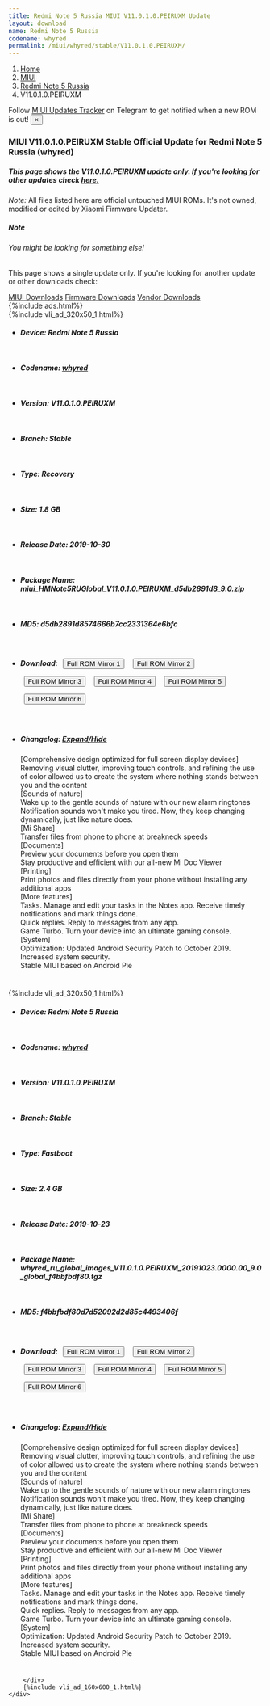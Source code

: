 ```yaml
---
title: Redmi Note 5 Russia MIUI V11.0.1.0.PEIRUXM Update
layout: download
name: Redmi Note 5 Russia
codename: whyred
permalink: /miui/whyred/stable/V11.0.1.0.PEIRUXM/
---
```

<nav aria-label="breadcrumb">
    <ol class="breadcrumb">
        <li class="breadcrumb-item"><a href="/">Home</a></li>
        <li class="breadcrumb-item"><a href="/miui/">MIUI</a></li>
        <li class="breadcrumb-item"><a href="/miui/whyred/">Redmi Note 5 Russia</a></li>
        <li class="breadcrumb-item active" aria-current="page">V11.0.1.0.PEIRUXM</li>
    </ol>
</nav>
<div class="alert alert-primary alert-dismissible fade show" role="alert">
    Follow <a href="https://t.me/MIUIUpdatesTracker" class="alert-link">MIUI Updates Tracker</a> on Telegram to get
    notified when a new ROM is out!
    <button type="button" class="close" data-dismiss="alert" aria-label="Close">
        <span aria-hidden="true">&times;</span>
    </button>
</div>
<div class="col-12 mx-auto">
    <h3 class="title bg-light p-2 rounded">MIUI V11.0.1.0.PEIRUXM Stable Official Update for Redmi Note 5 Russia (whyred)</h3>
    <h5>This page shows the V11.0.1.0.PEIRUXM update only. If you're looking for other updates check
        <a href="/miui/whyred/">here.</a></h5>
    <p><i>Note: </i>All files listed here are official untouched MIUI ROMs.
        It's not owned, modified or edited by Xiaomi Firmware Updater.</p>
    <div class="card">
        <div class="card-body">
            <h5 class="card-title">Note</h5>
            <h6 class="card-subtitle mb-2 text-muted">You might be looking for something else!</h6>
            <p class="card-text">This page shows a single update only.
                If you're looking for another update or other downloads check:</p>
            <a href="/miui/" class="card-link">MIUI Downloads</a>
            <a href="/firmware/" class="card-link">Firmware Downloads</a>
            <a href="/vendor/" class="card-link">Vendor Downloads</a>
        </div>
    </div>
    {%include ads.html%}
    <div class="row justify-content-center">
        <div class="col-10" id="downloads">
                    <div class="card card-body">
            {%include vli_ad_320x50_1.html%}
            <ul class="list-unstyled">
                <li style="padding-bottom: 10px;">
                    <h5><b>Device: </b>Redmi Note 5 Russia</h5>
                </li>
                <li style="padding-bottom: 10px;">
                    <h5><b>Codename: </b> <a href="/miui/whyred/" target="_blank">whyred</a> </h5>
                </li>
                <li style="padding-bottom: 10px;">
                    <h5><b>Version: </b>V11.0.1.0.PEIRUXM</h5>
                </li>
                <li style="padding-bottom: 10px;">
                    <h5><b>Branch: </b>Stable</h5>
                </li>
                <li style="padding-bottom: 10px;">
                    <h5><b>Type: </b>Recovery</h5>
                </li>
                <li style="padding-bottom: 10px;">
                    <h5><b>Size: </b>1.8 GB</h5>
                </li>
                <li style="padding-bottom: 10px;">
                    <h5><b>Release Date: </b>2019-10-30</h5>
                </li>
                <li style="padding-bottom: 10px;">
                    <h5><b>Package Name: </b><span id="filename" class="text-dark">miui_HMNote5RUGlobal_V11.0.1.0.PEIRUXM_d5db2891d8_9.0.zip</span></h5>
                </li>
                <li style="padding-bottom: 10px;">
                    <h5><b>MD5: </b><span id="md5" class="text-muted">d5db2891d8574666b7cc2331364e6bfc</span></h5>
                </li>
                <li style="padding-bottom: 10px;">
                    <h5><b>Download: </b> <button type="button" id="download" class="btn btn-primary" style="margin: 7px;" onclick="window.open('https://cdn-ota.azureedge.net/V11.0.1.0.PEIRUXM/miui_HMNote5RUGlobal_V11.0.1.0.PEIRUXM_d5db2891d8_9.0.zip', '_blank');"><i class="fa fa-download"></i> Full ROM Mirror 1</button> <button type="button" id="download" class="btn btn-primary" style="margin: 7px;" onclick="window.open('https://cdnorg.d.miui.com/V11.0.1.0.PEIRUXM/miui_HMNote5RUGlobal_V11.0.1.0.PEIRUXM_d5db2891d8_9.0.zip', '_blank');"><i class="fa fa-download"></i> Full ROM Mirror 2</button> <button type="button" id="download" class="btn btn-primary" style="margin: 7px;" onclick="window.open('https://bkt-sgp-miui-ota-update-alisgp.oss-ap-southeast-1.aliyuncs.com/V11.0.1.0.PEIRUXM/miui_HMNote5RUGlobal_V11.0.1.0.PEIRUXM_d5db2891d8_9.0.zip', '_blank');"><i class="fa fa-download"></i> Full ROM Mirror 3</button> <button type="button" id="download" class="btn btn-primary" style="margin: 7px;" onclick="window.open('https://bn.d.miui.com/V11.0.1.0.PEIRUXM/miui_HMNote5RUGlobal_V11.0.1.0.PEIRUXM_d5db2891d8_9.0.zip', '_blank');"><i class="fa fa-download"></i> Full ROM Mirror 4</button> <button type="button" id="download" class="btn btn-primary" style="margin: 7px;" onclick="window.open('https://bigota.d.miui.com/V11.0.1.0.PEIRUXM/miui_HMNote5RUGlobal_V11.0.1.0.PEIRUXM_d5db2891d8_9.0.zip', '_blank');"><i class="fa fa-download"></i> Full ROM Mirror 5</button> <button type="button" id="download" class="btn btn-primary" style="margin: 7px;" onclick="window.open('https://hugeota.d.miui.com/V11.0.1.0.PEIRUXM/miui_HMNote5RUGlobal_V11.0.1.0.PEIRUXM_d5db2891d8_9.0.zip', '_blank');"><i class="fa fa-download"></i> Full ROM Mirror 6</button></h5>
                </li>
                <li style="padding-bottom: 10px;">
                    <h5><b>Changelog: </b><a href="#whyred_1_changelog" data-toggle="collapse" role="button"
                            aria-expanded="false" aria-controls="whyred_1_changelog"> <i class="fa fa-arrow-down"
                                aria-hidden="true"></i> Expand/Hide</a></h5>
                    <div class="collapse" id="whyred_1_changelog">
                        <p id="changelog_text">[Comprehensive design optimized for full screen display devices]<br>Removing visual clutter, improving touch controls, and refining the use of color allowed us to create the system where nothing stands between you and the content<br>[Sounds of nature]<br>Wake up to the gentle sounds of nature with our new alarm ringtones<br>Notification sounds won't make you tired. Now, they keep changing dynamically, just like nature does.<br>[Mi Share]<br>Transfer files from phone to phone at breakneck speeds<br>[Documents]<br>Preview your documents before you open them<br>Stay productive and efficient with our all-new Mi Doc Viewer<br>[Printing]<br>Print photos and files directly from your phone without installing any additional apps<br>[More features]<br>Tasks. Manage and edit your tasks in the Notes app. Receive timely notifications and mark things done.<br>Quick replies. Reply to messages from any app.<br>Game Turbo. Turn your device into an ultimate gaming console.<br>[System]<br>Optimization: Updated Android Security Patch to October 2019. Increased system security.<br>Stable MIUI based on Android Pie</p>
                    </div>
                </li>
            </ul>
        </div>
        <div class="card card-body">
            {%include vli_ad_320x50_1.html%}
            <ul class="list-unstyled">
                <li style="padding-bottom: 10px;">
                    <h5><b>Device: </b>Redmi Note 5 Russia</h5>
                </li>
                <li style="padding-bottom: 10px;">
                    <h5><b>Codename: </b> <a href="/miui/whyred/" target="_blank">whyred</a> </h5>
                </li>
                <li style="padding-bottom: 10px;">
                    <h5><b>Version: </b>V11.0.1.0.PEIRUXM</h5>
                </li>
                <li style="padding-bottom: 10px;">
                    <h5><b>Branch: </b>Stable</h5>
                </li>
                <li style="padding-bottom: 10px;">
                    <h5><b>Type: </b>Fastboot</h5>
                </li>
                <li style="padding-bottom: 10px;">
                    <h5><b>Size: </b>2.4 GB</h5>
                </li>
                <li style="padding-bottom: 10px;">
                    <h5><b>Release Date: </b>2019-10-23</h5>
                </li>
                <li style="padding-bottom: 10px;">
                    <h5><b>Package Name: </b><span id="filename" class="text-dark">whyred_ru_global_images_V11.0.1.0.PEIRUXM_20191023.0000.00_9.0_global_f4bbfbdf80.tgz</span></h5>
                </li>
                <li style="padding-bottom: 10px;">
                    <h5><b>MD5: </b><span id="md5" class="text-muted">f4bbfbdf80d7d52092d2d85c4493406f</span></h5>
                </li>
                <li style="padding-bottom: 10px;">
                    <h5><b>Download: </b> <button type="button" id="download" class="btn btn-primary" style="margin: 7px;" onclick="window.open('https://cdn-ota.azureedge.net/V11.0.1.0.PEIRUXM/whyred_ru_global_images_V11.0.1.0.PEIRUXM_20191023.0000.00_9.0_global_f4bbfbdf80.tgz', '_blank');"><i class="fa fa-download"></i> Full ROM Mirror 1</button> <button type="button" id="download" class="btn btn-primary" style="margin: 7px;" onclick="window.open('https://cdnorg.d.miui.com/V11.0.1.0.PEIRUXM/whyred_ru_global_images_V11.0.1.0.PEIRUXM_20191023.0000.00_9.0_global_f4bbfbdf80.tgz', '_blank');"><i class="fa fa-download"></i> Full ROM Mirror 2</button> <button type="button" id="download" class="btn btn-primary" style="margin: 7px;" onclick="window.open('https://bkt-sgp-miui-ota-update-alisgp.oss-ap-southeast-1.aliyuncs.com/V11.0.1.0.PEIRUXM/whyred_ru_global_images_V11.0.1.0.PEIRUXM_20191023.0000.00_9.0_global_f4bbfbdf80.tgz', '_blank');"><i class="fa fa-download"></i> Full ROM Mirror 3</button> <button type="button" id="download" class="btn btn-primary" style="margin: 7px;" onclick="window.open('https://bn.d.miui.com/V11.0.1.0.PEIRUXM/whyred_ru_global_images_V11.0.1.0.PEIRUXM_20191023.0000.00_9.0_global_f4bbfbdf80.tgz', '_blank');"><i class="fa fa-download"></i> Full ROM Mirror 4</button> <button type="button" id="download" class="btn btn-primary" style="margin: 7px;" onclick="window.open('https://bigota.d.miui.com/V11.0.1.0.PEIRUXM/whyred_ru_global_images_V11.0.1.0.PEIRUXM_20191023.0000.00_9.0_global_f4bbfbdf80.tgz', '_blank');"><i class="fa fa-download"></i> Full ROM Mirror 5</button> <button type="button" id="download" class="btn btn-primary" style="margin: 7px;" onclick="window.open('https://hugeota.d.miui.com/V11.0.1.0.PEIRUXM/whyred_ru_global_images_V11.0.1.0.PEIRUXM_20191023.0000.00_9.0_global_f4bbfbdf80.tgz', '_blank');"><i class="fa fa-download"></i> Full ROM Mirror 6</button></h5>
                </li>
                <li style="padding-bottom: 10px;">
                    <h5><b>Changelog: </b><a href="#whyred_2_changelog" data-toggle="collapse" role="button"
                            aria-expanded="false" aria-controls="whyred_2_changelog"> <i class="fa fa-arrow-down"
                                aria-hidden="true"></i> Expand/Hide</a></h5>
                    <div class="collapse" id="whyred_2_changelog">
                        <p id="changelog_text">[Comprehensive design optimized for full screen display devices]<br>Removing visual clutter, improving touch controls, and refining the use of color allowed us to create the system where nothing stands between you and the content<br>[Sounds of nature]<br>Wake up to the gentle sounds of nature with our new alarm ringtones<br>Notification sounds won't make you tired. Now, they keep changing dynamically, just like nature does.<br>[Mi Share]<br>Transfer files from phone to phone at breakneck speeds<br>[Documents]<br>Preview your documents before you open them<br>Stay productive and efficient with our all-new Mi Doc Viewer<br>[Printing]<br>Print photos and files directly from your phone without installing any additional apps<br>[More features]<br>Tasks. Manage and edit your tasks in the Notes app. Receive timely notifications and mark things done.<br>Quick replies. Reply to messages from any app.<br>Game Turbo. Turn your device into an ultimate gaming console.<br>[System]<br>Optimization: Updated Android Security Patch to October 2019. Increased system security.<br>Stable MIUI based on Android Pie</p>
                    </div>
                </li>
            </ul>
        </div>

        </div>
        {%include vli_ad_160x600_1.html%}
    </div>
</div>
